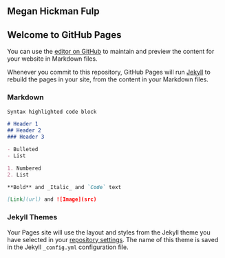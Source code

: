 ## Megan Hickman Fulp


## Welcome to GitHub Pages

You can use the [editor on GitHub](https://github.com/mhickmanf/resume_website/edit/master/index.md) to maintain and preview the content for your website in Markdown files.

Whenever you commit to this repository, GitHub Pages will run [Jekyll](https://jekyllrb.com/) to rebuild the pages in your site, from the content in your Markdown files.

### Markdown

```markdown
Syntax highlighted code block

# Header 1
## Header 2
### Header 3

- Bulleted
- List

1. Numbered
2. List

**Bold** and _Italic_ and `Code` text

[Link](url) and ![Image](src)
```
### Jekyll Themes

Your Pages site will use the layout and styles from the Jekyll theme you have selected in your [repository settings](https://github.com/mhickmanf/resume_website/settings). The name of this theme is saved in the Jekyll `_config.yml` configuration file.
